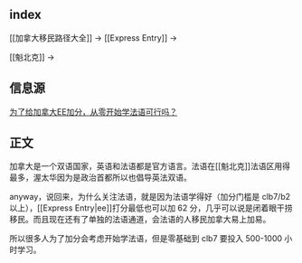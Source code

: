 ## index

[[加拿大移民路径大全]] -> [[Express Entry]] -> 

[[魁北克]] ->

## 信息源

[为了给加拿大EE加分，从零开始学法语可行吗？](https://mp.weixin.qq.com/s/g_-nhOYNtW6-4qQ_zVZf4g)

## 正文

加拿大是一个双语国家，英语和法语都是官方语言。法语在[[魁北克]]法语区用得最多，渥太华因为是政治首都所以也倡导英法双语。

anyway，说回来，为什么关注法语，就是因为法语学得好（加分门槛是 clb7/b2 以上），[[Express Entry|ee]]打分最低也可以加 62 分，几乎可以说是闭着眼干捞移民。而且现在还有了单独的法语通道，会法语的人移民加拿大易上加易。

所以很多人为了加分会考虑开始学法语，但是零基础到 clb7 要投入 500-1000 小时学习。

